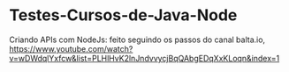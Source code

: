 # Testes-Cursos-de-Java-Node

Criando APIs com NodeJs: feito seguindo os passos do canal balta.io, https://www.youtube.com/watch?v=wDWdqlYxfcw&list=PLHlHvK2lnJndvvycjBqQAbgEDqXxKLoqn&index=1
